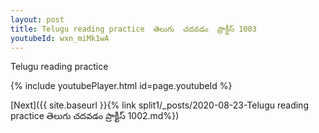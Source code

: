 ```yaml
---
layout: post
title: Telugu reading practice  తెలుగు  చదవడం  ప్రాక్టీస్ 1003
youtubeId: wxn_miMk1wA
---
```

 
 
Telugu reading practice
 
 
 
 
 


{% include youtubePlayer.html id=page.youtubeId %}
 
[Next]({{ site.baseurl }}{% link  split1/_posts/2020-08-23-Telugu reading practice  తెలుగు  చదవడం  ప్రాక్టీస్ 1002.md%})
 
